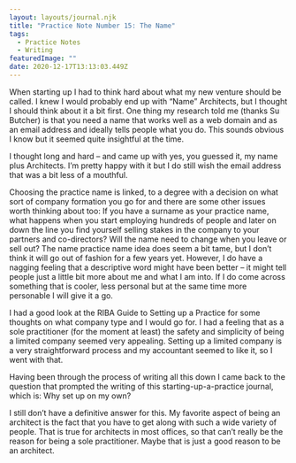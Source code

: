 ```yaml
---
layout: layouts/journal.njk
title: "Practice Note Number 15: The Name"
tags:
  - Practice Notes
  - Writing
featuredImage: ""
date: 2020-12-17T13:13:03.449Z
---
```

When starting up I had to think hard about what my new venture should be called. I knew I would probably end up with “Name” Architects, but I thought I should think about it a bit first. One thing my research told me (thanks Su Butcher) is that you need a name that works well as a web domain and as an email address and ideally tells people what you do. This sounds obvious I know but it seemed quite insightful at the time.

I thought long and hard – and came up with yes, you guessed it, my name plus Architects. I’m pretty happy with it but I do still wish the email address that was a bit less of a mouthful.

Choosing the practice name is linked, to a degree with a decision on what sort of company formation you go for and there are some other issues worth thinking about too: If you have a surname as your practice name, what happens when you start employing hundreds of people and later on down the line you find yourself selling stakes in the company to your partners and co-directors? Will the name need to change when you leave or sell out? The name practice name idea does seem a bit tame, but I don’t think it will go out of fashion for a few years yet. However, I do have a nagging feeling that a descriptive word might have been better – it might tell people just a little bit more about me and what I am into. If I do come across something that is cooler, less personal but at the same time more personable I will give it a go.

I had a good look at the RIBA Guide to Setting up a Practice for some thoughts on what company type and I would go for. I had a feeling that as a sole practitioner (for the moment at least) the safety and simplicity of being a limited company seemed very appealing. Setting up a limited company is a very straightforward process and my accountant seemed to like it, so I went with that.

Having been through the process of writing all this down I came back to the question that prompted the writing of this starting-up-a-practice journal, which is: Why set up on my own?

I still don’t have a definitive answer for this. My favorite aspect of being an architect is the fact that you have to get along with such a wide variety of people. That is true for architects in most offices, so that can’t really be the reason for being a sole practitioner. Maybe that is just a good reason to be an architect.